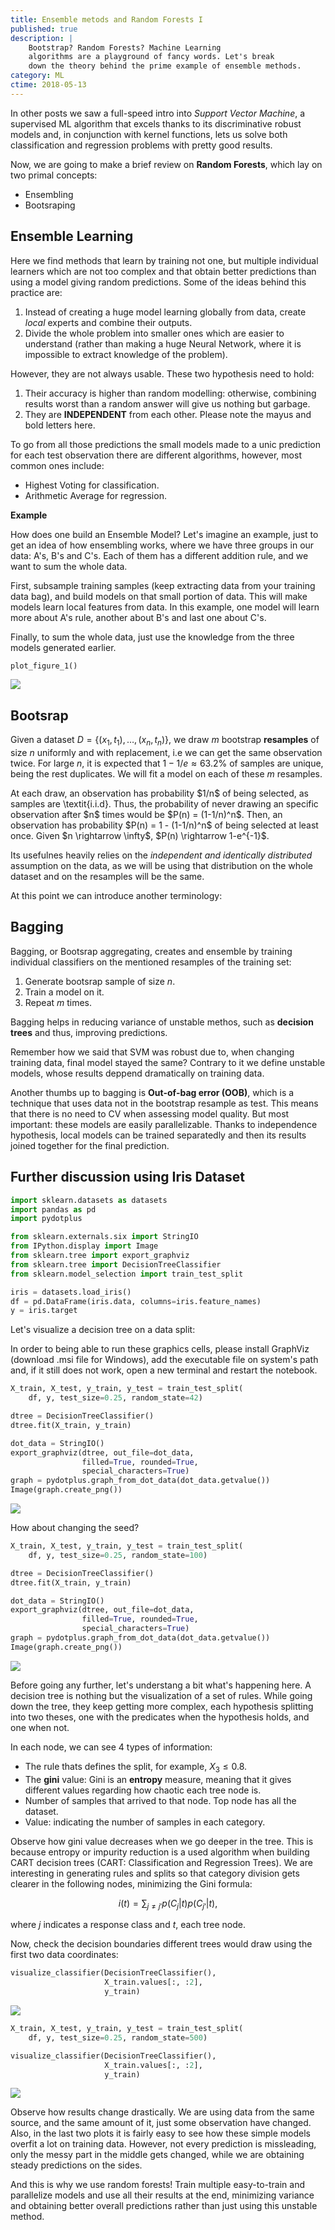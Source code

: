 ```yaml
---
title: Ensemble metods and Random Forests I
published: true
description: |
    Bootstrap? Random Forests? Machine Learning
    algorithms are a playground of fancy words. Let's break
    down the theory behind the prime example of ensemble methods.
category: ML
ctime: 2018-05-13
---
```


In other posts we saw a full-speed intro into *Support Vector Machine*, a supervised ML algorithm that excels thanks to its discriminative robust models and, in conjunction with kernel functions, lets us solve both classification and regression problems with pretty good results.

Now, we are going to make a brief review on **Random Forests**, which lay on two primal concepts:

* Ensembling
* Bootsraping

## Ensemble Learning

Here we find methods that learn by training not one, but multiple individual learners which are not too complex and that obtain better predictions than using a model giving random predictions. Some of the ideas behind this practice are:

1. Instead of creating a huge model learning globally from data, create *local* experts and combine their outputs.
2. Divide the whole problem into smaller ones which are easier to understand (rather than making a huge Neural Network, where it is impossible to extract knowledge of the problem).

However, they are not always usable. These two hypothesis need to hold:

1. Their accuracy is higher than random modelling: otherwise, combining results worst than a random answer will give us nothing but garbage.
2. They are **INDEPENDENT** from each other. Please note the mayus and bold letters here.

To go from all those predictions the small models made to a unic prediction for each test observation there are different algorithms, however, most common ones include:

* Highest Voting for classification.
* Arithmetic Average for regression.

**Example**

How does one build an Ensemble Model? Let's imagine an example, just to get an idea of how ensembling works, where we have three groups in our data: A's, B's and C's. Each of them has a different addition rule, and we want to sum the whole data.

First, subsample training samples (keep extracting data from your training data bag), and build models on that small portion of data. This will make models learn local features from data. In this example, one model will learn more about A's rule, another about B's and last one about C's.

Finally, to sum the whole data, just use the knowledge from the three models generated earlier.


```python
plot_figure_1()
```

<img src="../../images/posts/ml/rf/output_4_0.png" class="h-96 my-4 justify-center m-auto">

## Bootsrap

Given a dataset $D = \{ (x_1, t_1), \ldots, (x_n, t_n) \}$, we draw $m$ bootstrap **resamples** of size $n$ uniformly and with replacement, i.e we can get the same observation twice. For large $n$, it is expected that $1-1/e \approx 63.2\%$ of samples are unique, being the rest duplicates. We will fit a model on each of these $m$ resamples.

<aside class="notice--info">
At each draw, an observation has probability $1/n$ of being selected, as samples are \textit{i.i.d}. Thus, the probability of never drawing an specific observation after $n$ times would be $P(n) = (1-1/n)^n$. Then, an observation has probability $P(n) = 1 - (1-1/n)^n$ of being selected at least once. 
Given $n \rightarrow \infty$, $P(n) \rightarrow 1-e^{-1}$.
</aside>

Its usefulnes heavily relies on the *independent and identically distributed* assumption on the data, as we will be using that distribution on the whole dataset and on the resamples will be the same.

At this point we can introduce another terminology:

## Bagging

Bagging, or Bootsrap aggregating, creates and ensemble by training individual classifiers on the mentioned resamples of the training set:

1. Generate bootsrap sample of size $n$.
2. Train a model on it.
3. Repeat $m$ times.

Bagging helps in reducing variance of unstable methos, such as **decision trees** and thus, improving predictions. 

Remember how we said that SVM was robust due to, when changing training data, final model stayed the same? Contrary to it we define unstable models, whose results deppend dramatically on training data.

Another thumbs up to bagging is **Out-of-bag error (OOB)**, which is a technique that uses data not in the bootstrap resample as test. This means that there is no need to CV when assessing model quality. But most important: these models are easily parallelizable. Thanks to independence hypothesis, local models can be trained separatedly and then its results joined together for the final prediction.

## Further discussion using Iris Dataset

```python
import sklearn.datasets as datasets
import pandas as pd
import pydotplus

from sklearn.externals.six import StringIO  
from IPython.display import Image  
from sklearn.tree import export_graphviz
from sklearn.tree import DecisionTreeClassifier
from sklearn.model_selection import train_test_split
```

```python
iris = datasets.load_iris()
df = pd.DataFrame(iris.data, columns=iris.feature_names)
y = iris.target
```

Let's visualize a decision tree on a data split:

<aside class="notice--info">
In order to being able to run these graphics cells, please install GraphViz (download .msi file for Windows), add the executable file on system's path and, if it still does not work, open a new terminal and restart the notebook.
</aside>


```python
X_train, X_test, y_train, y_test = train_test_split(
    df, y, test_size=0.25, random_state=42)

dtree = DecisionTreeClassifier()
dtree.fit(X_train, y_train)

dot_data = StringIO()
export_graphviz(dtree, out_file=dot_data,  
                filled=True, rounded=True,
                special_characters=True)
graph = pydotplus.graph_from_dot_data(dot_data.getvalue())  
Image(graph.create_png())
```

<img src="../../images/posts/ml/rf/output_9_0.png" class="w-96 my-4 justify-center m-auto">

How about changing the seed?


```python
X_train, X_test, y_train, y_test = train_test_split(
    df, y, test_size=0.25, random_state=100)

dtree = DecisionTreeClassifier()
dtree.fit(X_train, y_train)

dot_data = StringIO()
export_graphviz(dtree, out_file=dot_data,  
                filled=True, rounded=True,
                special_characters=True)
graph = pydotplus.graph_from_dot_data(dot_data.getvalue())  
Image(graph.create_png())
```

<img src="../../images/posts/ml/rf/output_11_0.png" class="w-96 my-4 justify-center m-auto">

Before going any further, let's understang a bit what's happening here. A decision tree is nothing but the visualization of a set of rules. While going down the tree, they keep getting more complex, each hypothesis splitting into two theses, one with the predicates when the hypothesis holds, and one when not. 

In each node, we can see 4 types of information:

* The rule thats defines the split, for example, $X_3 \leq 0.8$.
* The **gini** value: Gini is an **entropy** measure, meaning that it gives different values regarding how chaotic each tree node is.
* Number of samples that arrived to that node. Top node has all the dataset.
* Value: indicating the number of samples in each category.

Observe how gini value decreases when we go deeper in the tree. This is because entropy or impurity reduction is a used algorithm when building CART decision trees (CART: Classification and Regression Trees). We are interesting in generating rules and splits so that category division gets clearer in the following nodes, minimizing the Gini formula:

$$ i(t) = \sum_{j\neq j'} p(C_j|t)p(C_{j'}|t), $$

where $j$ indicates a response class and $t$, each tree node.


Now, check the decision boundaries different trees would draw using the first two data coordinates:

```python
visualize_classifier(DecisionTreeClassifier(),
	                 X_train.values[:, :2],
	                 y_train)
```

<img src="../../images/posts/ml/rf/output_13_1.png" class="w-72 my-4 justify-center m-auto">

```python
X_train, X_test, y_train, y_test = train_test_split(
    df, y, test_size=0.25, random_state=500)

visualize_classifier(DecisionTreeClassifier(), 
	                 X_train.values[:, :2], 
	                 y_train)
```

<img src="../../images/posts/ml/rf/output_14_1.png" class="w-72 my-4 justify-center m-auto">

Observe how results change drastically. We are using data from the same source, and the same amount of it, just some observation have changed. Also, in the last two plots it is fairly easy to see how these simple models overfit a lot on training data. However, not every prediction is missleading, only the messy part in the middle gets changed, while we are obtaining steady predictions on the sides.

And this is why we use random forests! Train multiple easy-to-train and parallelize models and use all their results at the end, minimizing variance and obtaining better overall predictions rather than just using this unstable method.
